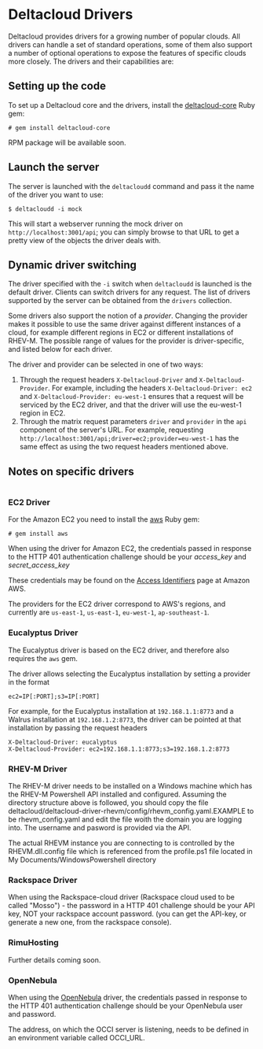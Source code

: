 # Deltacloud Drivers

Deltacloud provides drivers for a growing number of popular clouds. All drivers
can handle a set of standard operations, some of them also support a number of
optional operations to expose the features of specific clouds more closely. The
drivers and their capabilities are:

## Setting up the code

To set up a Deltacloud core and the drivers, install the
[deltacloud-core][coregem] Ruby gem:

[coregem]: http://rubygems.org/gems/deltacloud-core

    # gem install deltacloud-core

RPM package will be available soon.

## Launch the server

The server is launched with the `deltacloudd` command and pass it the name
of the driver you want to use:

    $ deltacloudd -i mock

This will start a webserver running the mock driver on
`http://localhost:3001/api`; you can simply browse to that URL to get a
pretty view of the objects the driver deals with.

## Dynamic driver switching

The driver specified with the `-i` switch when `deltacloudd` is launched is
the default driver. Clients can switch drivers for any request. The list of
drivers supported by the server can be obtained from the `drivers`
collection.

Some drivers also support the notion of a *provider*. Changing the provider
makes it possible to use the same driver against different instances of a
cloud, for example different regions in EC2 or different installations of
RHEV-M. The possible range of values for the provider is driver-specific,
and listed below for each driver.

The driver and provider can be selected in one of two ways:

1. Through the request headers `X-Deltacloud-Driver` and
   `X-Deltacloud-Provider`. For example, including the headers
   `X-Deltacloud-Driver: ec2` and `X-Deltacloud-Provider: eu-west-1`
   ensures that a request will be serviced by the EC2 driver, and that the
   driver will use the eu-west-1 region in EC2.
2. Through the matrix request parameters `driver` and `provider` in the
   `api` component of the server's URL. For example, requesting
   `http://localhost:3001/api;driver=ec2;provider=eu-west-1` has the same
   effect as using the two request headers mentioned above.

## Notes on specific drivers

<table providers></table>

### EC2 Driver

For the Amazon EC2 you need to install the
[aws](https://github.com/appoxy/aws) Ruby gem:

    # gem install aws

When using the driver for Amazon EC2, the credentials passed in
response to the HTTP 401 authentication challenge should be your
*access_key* and *secret_access_key*

These credentials may be found on the [Access Identifiers](http://aws-portal.amazon.com/gp/aws/developer/account/index.html?action=access-key)
page at Amazon AWS.

The providers for the EC2 driver correspond to AWS's regions, and currently
are `us-east-1`, `us-east-1`, `eu-west-1`, `ap-southeast-1`.

### Eucalyptus Driver

The Eucalyptus driver is based on the EC2 driver, and therefore also
requires the `aws` gem.

The driver allows selecting the Eucalyptus installation by setting a
provider in the format

    ec2=IP[:PORT];s3=IP[:PORT]

For example, for the Eucalyptus installation at `192.168.1.1:8773` and a
Walrus installation at `192.168.1.2:8773`, the driver can be pointed at
that installation by passing the request headers

    X-Deltacloud-Driver: eucalyptus
    X-Deltacloud-Provider: ec2=192.168.1.1:8773;s3=192.168.1.2:8773

### RHEV-M Driver

The RHEV-M driver needs to be installed on a Windows machine which has the
RHEV-M Powershell API installed and configured. Assuming the directory
structure above is followed, you should copy the file
deltacloud/deltacloud-driver-rhevm/config/rhevm_config.yaml.EXAMPLE to be
rhevm_config.yaml and edit the file woith the domain you are logging into.
The username and pasword is provided via the API.

The actual RHEVM instance you are connecting to is controlled by
the RHEVM.dll.config file which is referenced from the profile.ps1
file located in My Documents/WindowsPowershell directory

### Rackspace Driver

When using the Rackspace-cloud driver (Rackspace cloud used to be called
"Mosso") - the password in a HTTP 401 challenge should be your API key, NOT
your rackspace account password.  (you can get the API-key, or generate a
new one, from the rackspace console).

### RimuHosting

Further details coming soon.

### OpenNebula

When using the [OpenNebula](http://www.opennebula.org/) driver, the
credentials passed in response to the HTTP 401 authentication challenge
should be your OpenNebula user and password.

The address, on which the OCCI server is listening, needs to be defined in
an environment variable called OCCI_URL.
